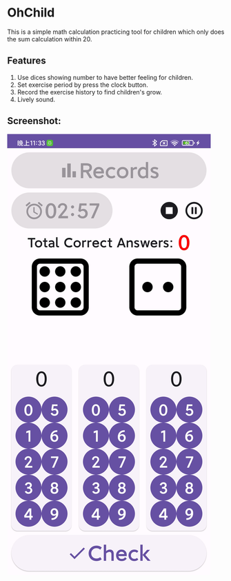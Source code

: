 # OhChild

This is a simple math calculation practicing tool for children which only does the sum calculation
within 20.

## Features

1. Use dices showing number to have better feeling for children.
2. Set exercise period by press the clock button.
3. Record the exercise history to find children's grow.
4. Lively sound.

## Screenshot:

![Screenshot](Screenshot.jpg)
